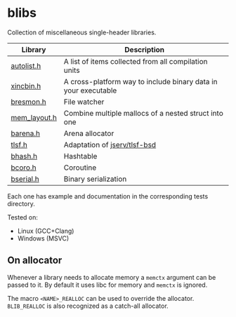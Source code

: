 # blibs

Collection of miscellaneous single-header libraries.

|Library|Description|
|-------|-----------|
|[autolist.h](tests/autolist)|A list of items collected from all compilation units|
|[xincbin.h](tests/xincbin)|A cross-platform way to include binary data in your executable|
|[bresmon.h](tests/bresmon)|File watcher|
|[mem_layout.h](tests/mem_layout)|Combine multiple mallocs of a nested struct into one|
|[barena.h](tests/barena)|Arena allocator|
|[tlsf.h](tests/tlsf)|Adaptation of [jserv/tlsf-bsd](https://github.com/jserv/tlsf-bsd)|
|[bhash.h](tests/bhash)|Hashtable|
|[bcoro.h](tests/bcoro)|Coroutine|
|[bserial.h](tests/bserial)|Binary serialization|

Each one has example and documentation in the corresponding tests directory.

Tested on:

* Linux (GCC+Clang)
* Windows (MSVC)

## On allocator

Whenever a library needs to allocate memory a `memctx` argument can be passed to it.
By default it uses libc for memory and `memctx` is ignored.

The macro `<NAME>_REALLOC` can be used to override the allocator.
`BLIB_REALLOC` is also recognized as a catch-all allocator.
